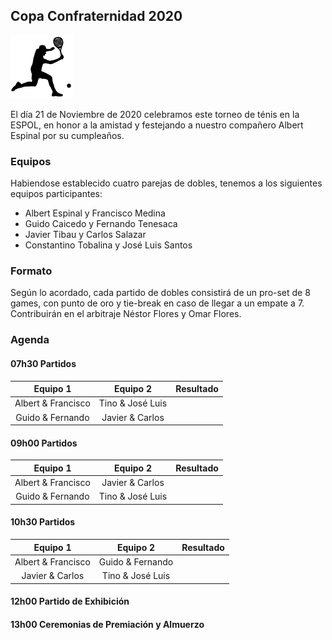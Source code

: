 ## Copa Confraternidad 2020

<img src="./noun_Tennis_2831357.png" width="100">

El día 21 de Noviembre de 2020 celebramos este torneo de ténis en la ESPOL, en honor a la amistad y festejando a nuestro compañero Albert Espinal por su cumpleaños.

### Equipos

Habiendose establecido cuatro parejas de dobles, tenemos a los siguientes equipos participantes:

- Albert Espinal y Francisco Medina
- Guido Caicedo y Fernando Tenesaca
- Javier Tibau y Carlos Salazar
- Constantino Tobalina y José Luis Santos

### Formato

Según lo acordado, cada partido de dobles consistirá de un pro-set de 8 games, con punto de oro y tie-break en caso de llegar a un empate a 7. Contribuirán en el arbitraje Néstor Flores y Omar Flores.

### Agenda

#### 07h30 Partidos
**Equipo 1**|**Equipo 2**|**Resultado**
:-----:|:-----:|:-----:
Albert & Francisco|Tino & José Luis|	
Guido & Fernando|Javier & Carlos| 

#### 09h00 Partidos
**Equipo 1**|**Equipo 2**|**Resultado**
:-----:|:-----:|:-----:
Albert & Francisco|Javier & Carlos| 
Guido & Fernando|Tino & José Luis| 

#### 10h30 Partidos 
**Equipo 1**|**Equipo 2**|**Resultado**
:-----:|:-----:|:-----:
Albert & Francisco|Guido & Fernando| 
Javier & Carlos|Tino & José Luis| 

#### 12h00 Partido de Exhibición

#### 13h00 Ceremonias de Premiación y Almuerzo
